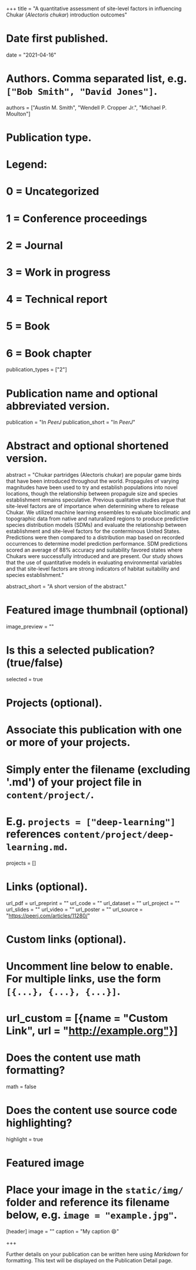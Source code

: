 +++
title = "A quantitative assessment of site-level factors in influencing Chukar (*Alectoris chukar*) introduction outcomes"

# Date first published.
date = "2021-04-16"

# Authors. Comma separated list, e.g. `["Bob Smith", "David Jones"]`.
authors = ["Austin M. Smith", "Wendell P. Cropper Jr.", "Michael P. Moulton"]

# Publication type.
# Legend:
# 0 = Uncategorized
# 1 = Conference proceedings
# 2 = Journal
# 3 = Work in progress
# 4 = Technical report
# 5 = Book
# 6 = Book chapter
publication_types = ["2"]

# Publication name and optional abbreviated version.
publication = "In *PeerJ*
publication_short = "In *PeerJ*"

# Abstract and optional shortened version.
abstract = "Chukar partridges (Alectoris chukar) are popular game birds that have been introduced throughout the world. Propagules of varying magnitudes have been used to try and establish populations into novel locations, though the relationship between propagule size and species establishment remains speculative. Previous qualitative studies argue that site-level factors are of importance when determining where to release Chukar. We utilized machine learning ensembles to evaluate bioclimatic and topographic data from native and naturalized regions to produce predictive species distribution models (SDMs) and evaluate the relationship between establishment and site-level factors for the conterminous United States. Predictions were then compared to a distribution map based on recorded occurrences to determine model prediction performance. SDM predictions scored an average of 88% accuracy and suitability favored states where Chukars were successfully introduced and are present. Our study shows that the use of quantitative models in evaluating environmental variables and that site-level factors are strong indicators of habitat suitability and species establishment."

abstract_short = "A short version of the abstract."

# Featured image thumbnail (optional)
image_preview = ""

# Is this a selected publication? (true/false)
selected = true

# Projects (optional).
#   Associate this publication with one or more of your projects.
#   Simply enter the filename (excluding '.md') of your project file in `content/project/`.
#   E.g. `projects = ["deep-learning"]` references `content/project/deep-learning.md`.
projects = []

# Links (optional).
url_pdf = 
url_preprint = ""
url_code = ""
url_dataset = ""
url_project = ""
url_slides = ""
url_video = ""
url_poster = ""
url_source = "https://peerj.com/articles/11280/"

# Custom links (optional).
#   Uncomment line below to enable. For multiple links, use the form `[{...}, {...}, {...}]`.
# url_custom = [{name = "Custom Link", url = "http://example.org"}]

# Does the content use math formatting?
math = false

# Does the content use source code highlighting?
highlight = true

# Featured image
# Place your image in the `static/img/` folder and reference its filename below, e.g. `image = "example.jpg"`.
[header]
image = ""
caption = "My caption 😄"

+++

Further details on your publication can be written here using *Markdown* for formatting. This text will be displayed on the Publication Detail page.